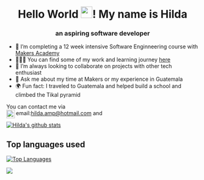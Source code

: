 <h1 align='center'>Hello World <img src="https://raw.githubusercontent.com/MartinHeinz/MartinHeinz/master/wave.gif" width="30px">! My name is Hilda</h1>
                                                      
<h3 align='center'> an aspiring software developer</h3>

- 🔭 I’m completing a 12 week intensive Software Enginneering course with [Makers Academy](https://makers.tech/)
- 👩🏾‍💻  You can find some of my work and learning journey [here](https://github.com/Pi-hils/Learning_Journey)
- 👯 I’m always looking to collaborate on projects with other tech enthusiast 
- 💬 Ask me about my time at Makers or my experience in Guatemala
- 🌍 Fun fact: I traveled to Guatemala and helped build a school and climbed the Tikal pyramid


You can contact me via <br>
email:hilda.amp@hotmail.com and [<img align="left" alt="Hilda | LinkedIn" width="22px" src="https://www.iconfinder.com/data/icons/logotypes/32/square-linkedin-512.png" target='_blank'/>](https://www.linkedin.com/in/hilda-amponsah-0a0129124/)





[![Hilda's github stats](https://github-readme-stats.vercel.app/api?username=Pi-hils&theme=highcontrast&show_icons=true)](https://github.com/Pi-hils/github-readme-stats)
</p>

## Top languages used
[![Top Languages](https://github-readme-stats.vercel.app/api/top-langs/?username=Pi-hils)](https://github.com/Pi-hils/github-readme-stats)

![](https://visitor-badge.laobi.icu/badge?page_id=Pi-hils.Pi-hils)
